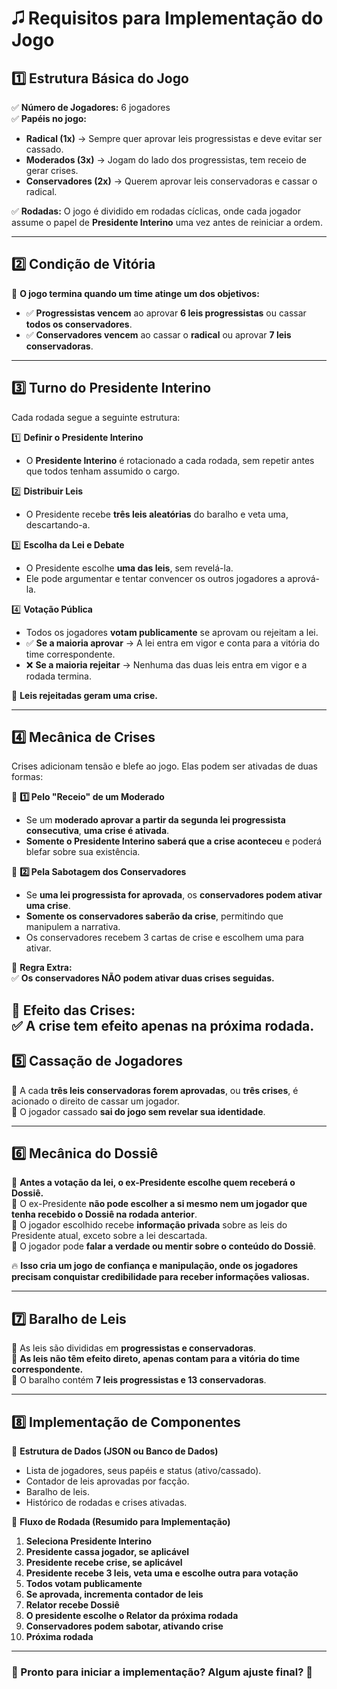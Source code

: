 # 🎜 Requisitos para Implementação do Jogo

## **1️⃣ Estrutura Básica do Jogo**
✅ **Número de Jogadores:** 6 jogadores  
✅ **Papéis no jogo:**  
   - **Radical (1x)** → Sempre quer aprovar leis progressistas e deve evitar ser cassado.  
   - **Moderados (3x)** → Jogam do lado dos progressistas, tem receio de gerar crises.
   - **Conservadores (2x)** → Querem aprovar leis conservadoras e cassar o radical.

✅ **Rodadas:** O jogo é dividido em rodadas cíclicas, onde cada jogador assume o papel de **Presidente Interino** uma vez antes de reiniciar a ordem.  

---

## **2️⃣ Condição de Vitória**
📌 **O jogo termina quando um time atinge um dos objetivos:**  
   - ✅ **Progressistas vencem** ao aprovar **6 leis progressistas** ou cassar **todos os conservadores**. 
   - ✅ **Conservadores vencem** ao cassar o **radical** ou aprovar **7 leis conservadoras**.  

---

## **3️⃣ Turno do Presidente Interino**
Cada rodada segue a seguinte estrutura:

1️⃣ **Definir o Presidente Interino**  
   - O **Presidente Interino** é rotacionado a cada rodada, sem repetir antes que todos tenham assumido o cargo.  

2️⃣ **Distribuir Leis**  
   - O Presidente recebe **três leis aleatórias** do baralho e veta uma, descartando-a.  

3️⃣ **Escolha da Lei e Debate**  
   - O Presidente escolhe **uma das leis**, sem revelá-la.  
   - Ele pode argumentar e tentar convencer os outros jogadores a aprová-la.  

4️⃣ **Votação Pública**  
   - Todos os jogadores **votam publicamente** se aprovam ou rejeitam a lei.  
   - ✅ **Se a maioria aprovar** → A lei entra em vigor e conta para a vitória do time correspondente.  
   - ❌ **Se a maioria rejeitar** → Nenhuma das duas leis entra em vigor e a rodada termina.  

📌 **Leis rejeitadas geram uma crise.**  

---

## **4️⃣ Mecânica de Crises**
Crises adicionam tensão e blefe ao jogo. Elas podem ser ativadas de duas formas:

📌 **1️⃣ Pelo "Receio" de um Moderado**  
   - Se um **moderado aprovar a partir da segunda lei progressista consecutiva**, **uma crise é ativada**.
   - **Somente o Presidente Interino saberá que a crise aconteceu** e poderá blefar sobre sua existência.  

📌 **2️⃣ Pela Sabotagem dos Conservadores**  
   - Se **uma lei progressista for aprovada**, os **conservadores podem ativar uma crise**.  
   - **Somente os conservadores saberão da crise**, permitindo que manipulem a narrativa.  
   - Os conservadores recebem 3 cartas de crise e escolhem uma para ativar.

📌 **Regra Extra:**  
✅ **Os conservadores NÃO podem ativar duas crises seguidas.**  

📌 **Efeito das Crises:**  
✅ **A crise tem efeito apenas na próxima rodada.**  
---

## **5️⃣ Cassação de Jogadores**
📌 A cada **três leis conservadoras forem aprovadas**, ou **três crises**, é acionado o direito de cassar um jogador.  
📌 O jogador cassado **sai do jogo sem revelar sua identidade**.  

---

## **6️⃣ Mecânica do Dossiê**
📌 **Antes a votação da lei, o ex-Presidente escolhe quem receberá o Dossiê.**  
📌 O ex-Presidente **não pode escolher a si mesmo nem um jogador que tenha recebido o Dossiê na rodada anterior**.  
📌 O jogador escolhido recebe **informação privada** sobre as leis do Presidente atual, exceto sobre a lei descartada.  
📌 O jogador pode **falar a verdade ou mentir sobre o conteúdo do Dossiê**.  

🔥 **Isso cria um jogo de confiança e manipulação, onde os jogadores precisam conquistar credibilidade para receber informações valiosas.**

---

## **7️⃣ Baralho de Leis**
📌 As leis são divididas em **progressistas e conservadoras**.  
📌 **As leis não têm efeito direto, apenas contam para a vitória do time correspondente.**  
📌 O baralho contém **7 leis progressistas e 13 conservadoras**.  

---

## **8️⃣ Implementação de Componentes**
📌 **Estrutura de Dados (JSON ou Banco de Dados)**  
- Lista de jogadores, seus papéis e status (ativo/cassado).  
- Contador de leis aprovadas por facção.  
- Baralho de leis.  
- Histórico de rodadas e crises ativadas.  

📌 **Fluxo de Rodada (Resumido para Implementação)**  
1. **Seleciona Presidente Interino**
2. **Presidente cassa jogador, se aplicável**
3. **Presidente recebe crise, se aplicável**
4. **Presidente recebe 3 leis, veta uma e escolhe outra para votação**
4. **Todos votam publicamente**  
5. **Se aprovada, incrementa contador de leis**
6. **Relator recebe Dossiê**
7. **O presidente escolhe o Relator da próxima rodada**
8. **Conservadores podem sabotar, ativando crise**
9. **Próxima rodada**

---

### **📌 Pronto para iniciar a implementação? Algum ajuste final?** 🚀

